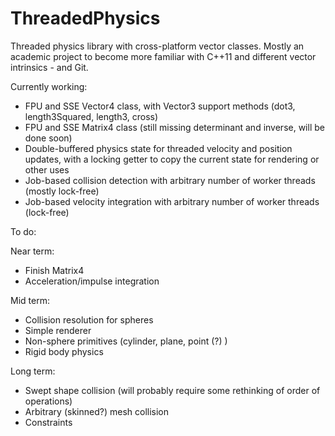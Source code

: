 ThreadedPhysics
===============

Threaded physics library with cross-platform vector classes. 
Mostly an academic project to become more familiar with C++11 and different vector intrinsics - and Git.

Currently working:

- FPU and SSE Vector4 class, with Vector3 support methods (dot3, length3Squared, length3, cross)
- FPU and SSE Matrix4 class (still missing determinant and inverse, will be done soon)
- Double-buffered physics state for threaded velocity and position updates, with a locking getter to copy the current state for rendering or other uses
- Job-based collision detection with arbitrary number of worker threads (mostly lock-free)
- Job-based velocity integration with arbitrary number of worker threads (lock-free)

To do:

Near term:
- Finish Matrix4
- Acceleration/impulse integration

Mid term:
- Collision resolution for spheres
- Simple renderer
- Non-sphere primitives (cylinder, plane, point (?) )
- Rigid body physics

Long term:
- Swept shape collision (will probably require some rethinking of order of operations)
- Arbitrary (skinned?) mesh collision
- Constraints
